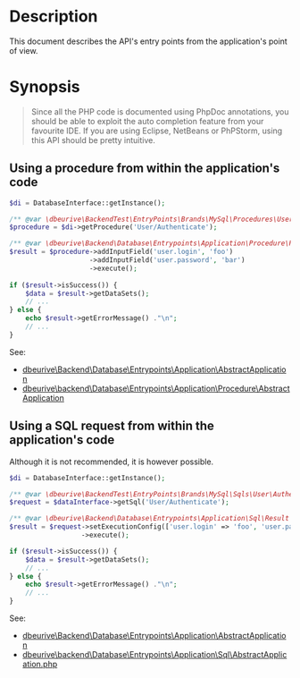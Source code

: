 # Description

This document describes the API's entry points from the application's point of view.



# Synopsis

> Since all the PHP code is documented using PhpDoc annotations, you should be able to exploit the auto completion feature from your favourite IDE.
> If you are using Eclipse, NetBeans or PhPStorm, using this API should be pretty intuitive.

## Using a procedure from within the application's code

```php
$di = DatabaseInterface::getInstance();

/** @var \dbeurive\BackendTest\EntryPoints\Brands\MySql\Procedures\User\Authenticate $procedure */
$procedure = $di->getProcedure('User/Authenticate');

/** @var \dbeurive\Backend\Database\Entrypoints\Application\Procedure\Result $result */
$result = $procedure->addInputField('user.login', 'foo')
                    ->addInputField('user.password', 'bar')
                    ->execute();
                    
if ($result->isSuccess()) {
    $data = $result->getDataSets();
    // ...
} else {
    echo $result->getErrorMessage() ."\n";
    // ...
}
```

See:
* [dbeurive\Backend\Database\Entrypoints\Application\AbstractApplication](https://github.com/dbeurive/backend/blob/master/src/Database/Entrypoints/Application/AbstractApplication.php)
* [dbeurive\backend\Database\Entrypoints\Application\Procedure\AbstractApplication](https://github.com/dbeurive/backend/blob/master/src/Database/Entrypoints/Application/Procedure/AbstractApplication.php)

## Using a SQL request from within the application's code

Although it is not recommended, it is however possible. 

```php
$di = DatabaseInterface::getInstance();

/** @var \dbeurive\BackendTest\EntryPoints\Brands\MySql\Sqls\User\Authenticate $request */
$request = $dataInterface->getSql('User/Authenticate');

/** @var \dbeurive\Backend\Database\Entrypoints\Application\Sql\Result $result */
$result = $request->setExecutionConfig(['user.login' => 'foo', 'user.password' => 'bar'])
                  ->execute();

if ($result->isSuccess()) {
    $data = $result->getDataSets();
    // ...
} else {
    echo $result->getErrorMessage() ."\n";
    // ...
}
```

See:
* [dbeurive\Backend\Database\Entrypoints\Application\AbstractApplication](https://github.com/dbeurive/backend/blob/master/src/Database/Entrypoints/Application/AbstractApplication.php)
* [dbeurive\backend\Database\Entrypoints\Application\Sql\AbstractApplication.php](https://github.com/dbeurive/backend/blob/master/src/Database/Entrypoints/Application/Sql/AbstractApplication.php)


